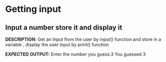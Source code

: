 # Getting input
## **Input a number store it and display it** 

**DESCRIPTION**: 
Get an Input from the user by input() function and store in a variable  , display the user input by print() function 

**EXPECTED OUTPUT:**
Enter the number you guess:3 
You guessed 3 